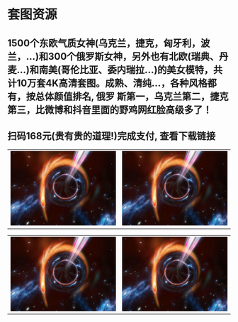 # 套图资源
1500个东欧气质女神(乌克兰，捷克，匈牙利，波兰，...)和300个俄罗斯女神，另外也有北欧(瑞典、丹
麦...)和南美(哥伦比亚、委内瑞拉...)的美女模特，共计10万套4K高清套图。成熟、清纯...，各种风格都有，按总体颜值排名, 俄罗
斯第一，乌克兰第二，捷克第三，比微博和抖音里面的野鸡网红脸高级多了！<br>
-----------------------------------------------------------------------------------
扫码168元(贵有贵的道理!)完成支付, 查看下载链接<br>
-----------------------------------------------------------------------------------
<table>
  <tr>
    <td><img src="https://github.com/anny106/ighost/blob/main/ImagesFolder/3F7182A1D2D99B3AE21C39A11F8A44C9.png" alt="Image 1"></td>
    <td><img src="https://github.com/anny106/ighost/blob/main/ImagesFolder/3F7182A1D2D99B3AE21C39A11F8A44C9.png" alt="Image 2"></td>
  </tr>
</table>
<table>
  <tr>
    <td><img src="https://github.com/anny106/ighost/blob/main/ImagesFolder/3F7182A1D2D99B3AE21C39A11F8A44C9.png" alt="Image 1"></td>
    <td><img src="https://github.com/anny106/ighost/blob/main/ImagesFolder/3F7182A1D2D99B3AE21C39A11F8A44C9.png" alt="Image 2"></td>
  </tr>
</table>
